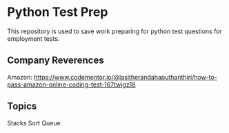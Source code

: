 # Python Test Prep
This repository is used to save work preparing for python test questions for employment tests.

## Company Reverences
Amazon: https://www.codementor.io/@lasitherandahaputhanthiri/how-to-pass-amazon-online-coding-test-167twjgz18

## Topics
Stacks
Sort
Queue
